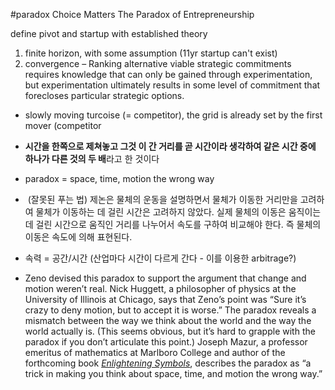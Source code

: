 #paradox
Choice Matters The Paradox of Entrepreneurship 

define pivot and startup with established theory
1. finite horizon, with some assumption (11yr startup can't exist)
2. convergence
– Ranking alternative viable strategic commitments requires knowledge that can only be gained through experimentation, but experimentation ultimately results in some level of commitment that forecloses particular strategic options.

- slowly moving turcoise (= competitor), the grid is already set by the first mover (competitor
- **시간을 한쪽으로 제쳐놓고 그것 이 간 거리를 곧 시간이라 생각하여 같은 시간 중에 하나가 다른 것의 두 배**라고 한 것이다
- paradox = space, time, motion the wrong way
-  (잘못된 푸는 법) 제논은 물체의 운동을 설명하면서 물체가 이동한 거리만을 고려하여 물체가 이동하는 데 걸린 시간은 고려하지 않았다. 실제 물체의 이동은 움직이는 데 걸린 시간으로 움직인 거리를 나누어서 속도를 구하여 비교해야 한다. 즉 물체의 이동은 속도에 의해 표현된다.
- 속력 = 공간/시간 (산업마다 시간이 다르게 간다 - 이를 이용한 arbitrage?)


- Zeno devised this paradox to support the argument that change and motion weren’t real. Nick Huggett, a philosopher of physics at the University of Illinois at Chicago, says that Zeno’s point was “Sure it’s crazy to deny motion, but to accept it is worse.” The paradox reveals a mismatch between the way we think about the world and the way the world actually is. (This seems obvious, but it’s hard to grapple with the paradox if you don’t articulate this point.) Joseph Mazur, a professor emeritus of mathematics at Marlboro College and author of the forthcoming book [_Enlightening Symbols_](http://www.amazon.com/dp/0691154635/?tag=slatmaga-20), describes the paradox as “a trick in making you think about space, time, and motion the wrong way.”